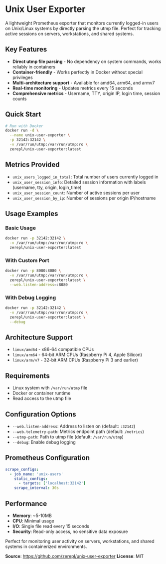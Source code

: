 # Unix User Exporter

A lightweight Prometheus exporter that monitors currently logged-in users on Unix/Linux systems by directly parsing the utmp file. Perfect for tracking active sessions on servers, workstations, and shared systems.

## Key Features

- **Direct utmp file parsing** - No dependency on system commands, works reliably in containers
- **Container-friendly** - Works perfectly in Docker without special privileges
- **Multi-architecture support** - Available for amd64, arm64, and armv7
- **Real-time monitoring** - Updates metrics every 15 seconds
- **Comprehensive metrics** - Username, TTY, origin IP, login time, session counts

## Quick Start

```bash
# Run with Docker
docker run -d \
  --name unix-user-exporter \
  -p 32142:32142 \
  -v /var/run/utmp:/var/run/utmp:ro \
  zerepl/unix-user-exporter:latest
```

## Metrics Provided

- `unix_users_logged_in_total`: Total number of users currently logged in
- `unix_user_session_info`: Detailed session information with labels (username, tty, origin, login_time)
- `unix_user_session_count`: Number of active sessions per user
- `unix_user_session_by_ip`: Number of sessions per origin IP/hostname

## Usage Examples

### Basic Usage
```bash
docker run -p 32142:32142 \
  -v /var/run/utmp:/var/run/utmp:ro \
  zerepl/unix-user-exporter:latest
```

### With Custom Port
```bash
docker run -p 8080:8080 \
  -v /var/run/utmp:/var/run/utmp:ro \
  zerepl/unix-user-exporter:latest \
  --web.listen-address=:8080
```

### With Debug Logging
```bash
docker run -p 32142:32142 \
  -v /var/run/utmp:/var/run/utmp:ro \
  zerepl/unix-user-exporter:latest \
  --debug
```

## Architecture Support

- `linux/amd64` - x86-64 compatible CPUs
- `linux/arm64` - 64-bit ARM CPUs (Raspberry Pi 4, Apple Silicon)
- `linux/arm/v7` - 32-bit ARM CPUs (Raspberry Pi 3 and earlier)

## Requirements

- Linux system with `/var/run/utmp` file
- Docker or container runtime
- Read access to the utmp file

## Configuration Options

- `--web.listen-address`: Address to listen on (default: `:32142`)
- `--web.telemetry-path`: Metrics endpoint path (default: `/metrics`)
- `--utmp-path`: Path to utmp file (default: `/var/run/utmp`)
- `--debug`: Enable debug logging

## Prometheus Configuration

```yaml
scrape_configs:
  - job_name: 'unix-users'
    static_configs:
      - targets: ['localhost:32142']
    scrape_interval: 30s
```

## Performance

- **Memory**: ~5-10MB
- **CPU**: Minimal usage
- **I/O**: Single file read every 15 seconds
- **Security**: Read-only access, no sensitive data exposure

Perfect for monitoring user activity on servers, workstations, and shared systems in containerized environments.

**Source**: https://github.com/zerepl/unix-user-exporter
**License**: MIT
